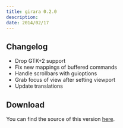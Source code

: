 ```yaml
---
title: girara 0.2.0
description:  
date: 2014/02/17
---
```


## Changelog

* Drop GTK+2 support
* Fix new mappings of buffered commands
* Handle scrollbars with guioptions
* Grab focus of view after setting viewport
* Update translations

## Download
You can find the source of this version [here](/projects/girara/download/).
